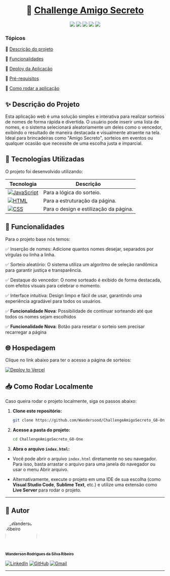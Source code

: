 <h1 align="center">
     🎲 <a href="#" alt="Amigo Secreto"> Challenge Amigo Secreto </a>
</h1>

<p align="center">
  <img src="https://img.shields.io/github/languages/count/Wandersood/ChallengeAmigoSecreto_G8-One?style=for-the-badge">
  <img src="https://img.shields.io/github/repo-size/Wandersood/ChallengeAmigoSecreto_G8-One?style=for-the-badge">
  <img src="https://img.shields.io/static/v1?label=Vercel&message=Deploy&color=orange&style=for-the-badge&logo=vercel"/>
  <img src="http://img.shields.io/static/v1?label=License&message=MIT&color=green&style=for-the-badge"/>
  <img src="http://img.shields.io/static/v1?label=STATUS&message=CONCLUIDO&color=GREEN&style=for-the-badge"/>
</p>

### Tópicos 

  :small_blue_diamond: [Descrição do projeto](#descrição-do-projeto)

  :small_blue_diamond: [Funcionalidades](#funcionalidades)

  :small_blue_diamond: [Deploy da Aplicação](#deploy-da-aplicação-dash)

  :small_blue_diamond: [Pré-requisitos](#pré-requisitos)

  :small_blue_diamond: [Como rodar a aplicação](#como-rodar-a-aplicação-arrow_forward)
   

## ✨ Descrição do Projeto
Esta aplicação web é uma solução simples e interativa para realizar sorteios de nomes de forma rápida e divertida. O usuário pode inserir uma lista de nomes, e o sistema selecionará aleatoriamente um deles como o vencedor, exibindo o resultado de maneira destacada e visualmente atraente na tela. Ideal para brincadeiras como "Amigo Secreto", sorteios em eventos ou qualquer ocasião que necessite de uma escolha justa e imparcial.   

## 🚀 Tecnologias Utilizadas  

O projeto foi desenvolvido utilizando:  

| **Tecnologia**       | **Descrição**                                                                 |
|-----------------------|-------------------------------------------------------------------------------|
| [![JavaScript](https://img.shields.io/badge/JavaScript-F7DF1E?style=for-the-badge&logo=javascript&logoColor=black)](https://developer.mozilla.org/en-US/docs/Web/JavaScript) | Para a lógica do sorteio.                                                     |
| [![HTML](https://img.shields.io/badge/HTML-E34F26?style=for-the-badge&logo=html5&logoColor=white)](https://developer.mozilla.org/en-US/docs/Web/HTML) | Para a estruturação da página.                                                |
| [![CSS](https://img.shields.io/badge/CSS-1572B6?style=for-the-badge&logo=css3&logoColor=white)](https://developer.mozilla.org/en-US/docs/Web/CSS) | Para o design e estilização da página.                                        |

## 🔨 Funcionalidades  
Para o projeto base nós temos: 

✅ Inserção de nomes: Adicione quantos nomes desejar, separados por vírgulas ou linha a linha.

✅ Sorteio aleatório: O sistema utiliza um algoritmo de seleção randômica para garantir justiça e transparência.

✅ Destaque do vencedor: O nome sorteado é exibido de forma destacada, com efeitos visuais para celebrar o momento.

✅ Interface intuitiva: Design limpo e fácil de usar, garantindo uma experiência agradável para todos os usuários.

✅ **Funcionalidade Nova**: Possibilidade de continuar sorteando até que todos os nomes sejam escolhidos  

✅ **Funcionalidade Nova**: Botão para resetar o sorteio sem precisar recarregar a página  

## 🌐 Hospedagem  

Clique no link abaixo para ter o acesso a página de sorteios:

[![Deploy to Vercel](https://vercel.com/button)](https://challenge-amigo-secreto-g8-one-six.vercel.app/)   

## 📥 Como Rodar Localmente  

Caso queira rodar o projeto localmente, siga os passos abaixo:  

1. **Clone este repositório:**  
   ```bash
   git clone https://github.com/Wandersood/ChallengeAmigoSecreto_G8-One.git

2. **Acesse a pasta do projeto:**
    ```bash
    cd ChallengeAmigoSecreto_G8-One
    ```

3. **Abra o arquivo `index.html`:**

- Você pode abrir o arquivo `index.html` diretamente no seu navegador. Para isso, basta arrastar o arquivo para uma janela do navegador ou usar o menu Abrir arquivo.

- Alternativamente, execute o projeto em uma IDE de sua escolha (como **Visual Studio Code**, **Sublime Text**, etc.) e utilize uma extensão como **Live Server** para rodar o projeto.

---


## 🦸 Autor

<a href="https://github.com/Wandersood">
  <img style="border-radius: 50%;" src="https://avatars.githubusercontent.com/u/75549167?s=400&u=e1ba7e040150b6540b22be0237322ca56edd4dc3&v=4" width="100px;" alt="Wanderson Ribeiro"/>
  <br />
  <sub><b>Wanderson Rodrigues da Silva Ribeiro</b></sub></br >
</a>


[![LinkedIn](https://img.shields.io/badge/LinkedIn-0A66C2?style=for-the-badge&logo=linkedin&logoColor=white)](https://www.linkedin.com/in/wrsribeiro/)
[![GitHub](https://img.shields.io/badge/GitHub-181717?style=for-the-badge&logo=github&logoColor=white)](https://github.com/Wandersood)
[![Gmail](https://img.shields.io/badge/Gmail-D14836?style=for-the-badge&logo=gmail&logoColor=white)](mailto:mecanica.wanderson@gmail.com)

---

